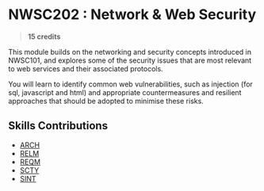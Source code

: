 # NWSC202 : Network & Web Security

> **15 credits**

This module builds on the networking and security concepts introduced in NWSC101, and explores some of the security issues that are most relevant to web services and their associated protocols.

You will learn to identify common web vulnerabilities, such as injection (for sql, javascript and html) and appropriate countermeasures and resilient approaches that should be adopted to minimise these risks.

## Skills Contributions

- [ARCH](../skills/arch.md)
- [RELM](../skills/relm.md)
- [REQM](../skills/reqm.md)
- [SCTY](../skills/scty.md)
- [SINT](../skills/sint.md)
